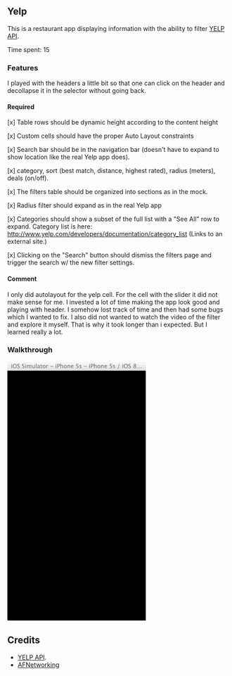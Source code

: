 ## Yelp

This is a restaurant app displaying information with the ability to filter [YELP API](http://www.yelp.com/developers/documentation/v2/search_api).

Time spent: 15

### Features

I played with the headers a little bit so that one can click on the header and decollapse it in the selector without going back.

#### Required
[x] Table rows should be dynamic height according to the content height

[x] Custom cells should have the proper Auto Layout constraints

[x] Search bar should be in the navigation bar (doesn't have to expand to show location like the real Yelp app does).

[x] category, sort (best match, distance, highest rated), radius (meters), deals (on/off).

[x] The filters table should be organized into sections as in the mock.

[x] Radius filter should expand as in the real Yelp app

[x] Categories should show a subset of the full list with a "See All" row to expand. Category list is here: http://www.yelp.com/developers/documentation/category_list (Links to an external site.)

[x] Clicking on the "Search" button should dismiss the filters page and trigger the search w/ the new filter settings.


#### Comment 
I only did autolayout for the yelp cell. For the cell with the slider it did not make sense for me. I invested a lot of time making the app look good and playing with header. I somehow lost track of time and then had some bugs which I wanted to fix. I also did not wanted to watch the video of the filter and explore it myself. That is why it took longer than i expected. But I learned really a lot.

### Walkthrough
![Video Walkthrough](https://github.com/philolo1/rottentomatoes/blob/master/rot.gif)

Credits
---------
* [YELP API](http://www.yelp.com/developers/documentation/v2/search_api).
* [AFNetworking](https://github.com/AFNetworking/AFNetworking)










